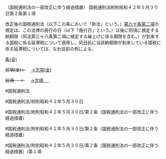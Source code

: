 （国税通則法の一部改正に伴う経過措置）
国税通則法附則昭和４２年５月３０日第２条第１項

改正後の国税通則法（以下この条において「新法」という。）[第六十条第二項](国税通則法＿＿＿＿附則昭和４２年５月３０日第６０条第２項)の規定は、この法律の施行の日（以下「施行日」という。）以後に同項に規定する納期限（同法第三十八条第二項に規定する繰上げに係る期限を含む。）が到来する国税に係る延滞税について適用し、同日前に当該納期限が到来している国税に係る延滞税については、なお従前の例による。

[条(全)](国税通則法＿＿＿＿附則昭和４２年５月３０日第２条_.md)

~~前項(全)←~~　  [→次項(全)](国税通則法＿＿＿＿附則昭和４２年５月３０日第２条第２項_.md)

~~前項 　 ←~~　  [→次項 　 ](国税通則法＿＿＿＿附則昭和４２年５月３０日第２条第２項.md)



#国税通則法

#国税通則法/附則昭和４２年５月３０日

#国税通則法/附則昭和４２年５月３０日/第２条（国税通則法の一部改正に伴う経過措置）

#国税通則法/附則昭和４２年５月３０日/第２条（国税通則法の一部改正に伴う経過措置）

#国税通則法/附則昭和４２年５月３０日/第２条（国税通則法の一部改正に伴う経過措置）/第１項

